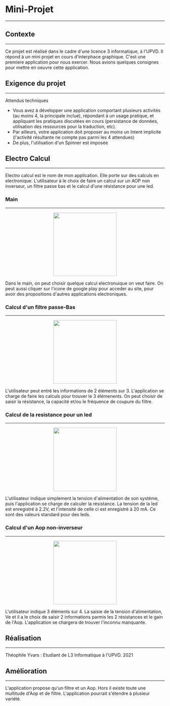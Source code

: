 # Mini-Projet
----------


## Contexte
-----
Ce projet est réalisé dans le cadre d'une licence 3 informatique, à l'UPVD. Il répond à un mini projet en cours d'interphace graphique. C'est une premiere application pour nous exercer. Nous avions quelques consignes pour mettre en oeuvre cette application. 



## Exigence du projet 
-----
Attendus techniques
- Vous avez à développer une application comportant plusieurs activités (au moins 4, la principale inclue), répondant à un
usage pratique, et appliquant les pratiques discutées en cours (persistance de données, utilisation des ressources pour la
traduction, etc).
- Par ailleurs, votre application doit proposer au moins un Intent implicite (l'activité résultante ne compte pas parmi les 4
attendues)
- De plus, l'utilisation d'un Spinner est imposée



## Electro Calcul
-----
Electro calcul est le nom de mon application. Elle porte sur des calculs en electronique.
L'utilisateur à le choix de faire un calcul sur un AOP non inverseur, un filtre passe bas et le calcul d'une résistance pour une led.



### Main
-----
<p align="center">
<img src="https://user-images.githubusercontent.com/79571637/109722911-a738ac80-7bad-11eb-9abd-fcdd6ad28b3b.jpg" width="200">
</p>

Dans le main, on peut choisir quelque calcul electronuique on veut faire. On peut aussi cliquer sur l'icone de google play pour acceder au site, pour avoir des propositions d'autres applications electroniques.



### Calcul d'un filtre passe-Bas
-----
<p align="center">
<img width="200" src="https://user-images.githubusercontent.com/79571637/109723757-d26fcb80-7bae-11eb-837b-31d24a973c8d.jpg">
</p>

L'utilisateur peut entré les informations de 2 éléments sur 3. L'application se charge de faire les calculs pour trouver le 3 élémenents. On peut choisir de saisir la résistance, la capacité et/ou le fréquence de coupure du filtre.



### Calcul de la resistance pour un led
-----
<p align="center">
<img src="https://user-images.githubusercontent.com/79571637/109723953-18c52a80-7baf-11eb-9cf2-2b1fc40daaac.jpg" width="200">
</p>

L'utilisateur indique simplement la tension d'alimentation de son systéme, puis l'application se charge de calculer la résistance.
La tension de la led est enregistré à 2.2V, et l'intensité de celle ci est enregistré à 20 mA. Ce sont des valeurs standard pour des leds.



### Calcul d'un Aop non-inverseur
-----
<p align="center">
<img src="https://user-images.githubusercontent.com/79571637/109724101-51650400-7baf-11eb-932d-a56b266f0e94.jpg" width="200">
</p>

L'utilisateur indique 3 éléments sur 4. La saisie de la tension d'alimentation, Ve et il a le choix de saisir 2 informations parmis les 2 résistances et le gain de l'Aop.
L'application se chargera de trouver l'inconnu manquante.



## Réalisation
-----
Théophile Yvars : Etudiant de L3 Informatique à l'UPVD. 2021



## Amélioration
-----
L'application propose qu'un filtre et un Aop. Hors il existe toute une multitude d'Aop et de filtre.
L'application pourrait s'étendre à plusieur variété. 
